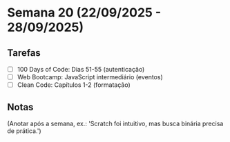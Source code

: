 # Semana 20 (22/09/2025 - 28/09/2025)

## Tarefas
- [ ] 100 Days of Code: Dias 51-55 (autenticação)
- [ ] Web Bootcamp: JavaScript intermediário (eventos)
- [ ] Clean Code: Capítulos 1-2 (formatação)

## Notas
(Anotar após a semana, ex.: 'Scratch foi intuitivo, mas busca binária precisa de prática.')